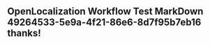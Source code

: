 <properties
ms.topic="hero-topic"
ms.test1="hero-topic"
ms.test2="test"/>

## OpenLocalization Workflow Test MarkDown 49264533-5e9a-4f21-86e6-8d7f95b7eb16 thanks!
